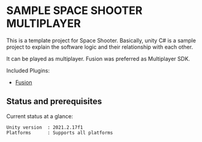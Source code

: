 # SAMPLE SPACE SHOOTER MULTIPLAYER

This is a template project for Space Shooter. Basically, unity C# is a sample project to explain the software logic and their relationship with each other.

It can be played as multiplayer. Fusion was preferred as Multiplayer SDK.

Included Plugins:
- [Fusion](https://doc.photonengine.com/en-us/fusion/current/getting-started/sdk-download)

## Status and prerequisites
Current status at a glance:
```
Unity version  : 2021.2.17f1
Platforms      : Supports all platforms
```
